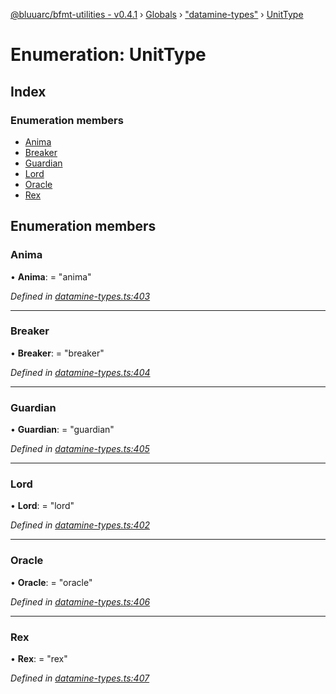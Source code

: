 [@bluuarc/bfmt-utilities - v0.4.1](../README.md) › [Globals](../globals.md) › ["datamine-types"](../modules/_datamine_types_.md) › [UnitType](_datamine_types_.unittype.md)

# Enumeration: UnitType

## Index

### Enumeration members

* [Anima](_datamine_types_.unittype.md#anima)
* [Breaker](_datamine_types_.unittype.md#breaker)
* [Guardian](_datamine_types_.unittype.md#guardian)
* [Lord](_datamine_types_.unittype.md#lord)
* [Oracle](_datamine_types_.unittype.md#oracle)
* [Rex](_datamine_types_.unittype.md#rex)

## Enumeration members

###  Anima

• **Anima**: = "anima"

*Defined in [datamine-types.ts:403](https://github.com/BluuArc/bfmt-utilities/blob/master/src/datamine-types.ts#L403)*

___

###  Breaker

• **Breaker**: = "breaker"

*Defined in [datamine-types.ts:404](https://github.com/BluuArc/bfmt-utilities/blob/master/src/datamine-types.ts#L404)*

___

###  Guardian

• **Guardian**: = "guardian"

*Defined in [datamine-types.ts:405](https://github.com/BluuArc/bfmt-utilities/blob/master/src/datamine-types.ts#L405)*

___

###  Lord

• **Lord**: = "lord"

*Defined in [datamine-types.ts:402](https://github.com/BluuArc/bfmt-utilities/blob/master/src/datamine-types.ts#L402)*

___

###  Oracle

• **Oracle**: = "oracle"

*Defined in [datamine-types.ts:406](https://github.com/BluuArc/bfmt-utilities/blob/master/src/datamine-types.ts#L406)*

___

###  Rex

• **Rex**: = "rex"

*Defined in [datamine-types.ts:407](https://github.com/BluuArc/bfmt-utilities/blob/master/src/datamine-types.ts#L407)*
